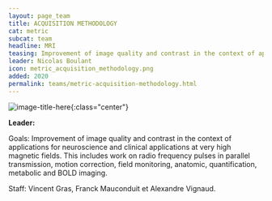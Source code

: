 ```yaml
---
layout: page_team
title: ACQUISITION METHODOLOGY
cat: metric
subcat: team
headline: MRI
teasing: Improvement of image quality and contrast in the context of applications for neuroscience and clinical applications at very high magnetic fields. This includes work on radio frequency pulses in parallel transmission, motion correction, field monitoring, anatomic, quantification, metabolic and BOLD imaging.
leader: Nicolas Boulant
icon: metric_acquisition_methodology.png
added: 2020
permalink: teams/metric-acquisition-methodology.html
---
```


![image-title-here]({{site.url}}{{site.baseurl}}/images/labs/{{page.icon}}){:class="center"}

<b> Leader: </b>
<script>mail2("{{page.leader | replace: " ", "." | downcase}}", "cea", 3, "", "{{page.leader}}")</script>

Goals: Improvement of image quality and contrast in the context of applications for neuroscience and clinical applications at very high magnetic fields. This includes work on radio frequency pulses in parallel transmission, motion correction, field monitoring, anatomic, quantification, metabolic and BOLD imaging. 

Staff: Vincent Gras, Franck Mauconduit et Alexandre Vignaud.
